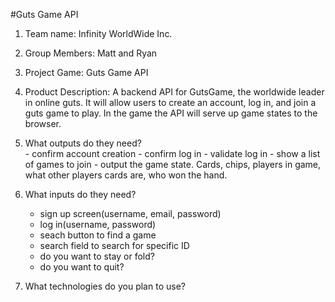 #Guts Game API

  1.  Team name: Infinity WorldWide Inc.
  2.  Group Members:  Matt and Ryan
  3.  Project Game: Guts Game API
  4.  Product Description: A backend API for GutsGame, the worldwide leader in online guts.  It will allow users to create an account, log in, and join a guts game to play.  In the game the API will serve up game states to the browser.  
  5.  What outputs do they need?  
     - confirm account creation
     - confirm log in
     - validate log in
     - show a list of games to join
     - output the game state.  Cards, chips, players in game, what other players cards are, who won the hand.  

  6.  What inputs do they need?
      - sign up screen(username, email, password)
      - log in(username, password)
      - seach button to find a game
      - search field to search for specific ID
      - do you want to stay or fold?
      - do you want to quit?
  7. What technologies do you plan to use?

